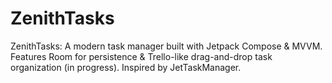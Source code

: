 # ZenithTasks
ZenithTasks: A modern task manager built with Jetpack Compose &amp; MVVM. Features Room for persistence &amp; Trello-like drag-and-drop task organization (in progress). Inspired by JetTaskManager.
